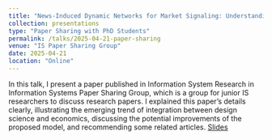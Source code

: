 ```yaml
---
title: "News-Induced Dynamic Networks for Market Signaling: Understanding the Impact of News on Firm Equity Value"
collection: presentations
type: "Paper Sharing with PhD Students"
permalink: /talks/2025-04-21-paper-sharing
venue: "IS Paper Sharing Group"
date: 2025-04-21
location: "Online"
---
```

In this talk, I present a paper published in Information System Research in Information Systems Paper Sharing Group, which is a group for junior IS researchers to discuss research papers. I explained this paper’s details clearly, illustrating the emerging trend of integration between design science and economics, discussing the potential improvements of the proposed model, and recommending some related articles.
[Slides](https://zeshentian.github.io/files/talk.pptx)

